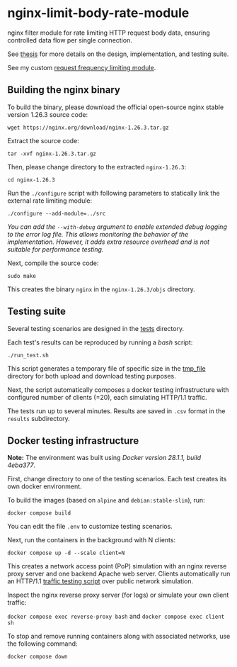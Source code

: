 # nginx-limit-body-rate-module

nginx filter module for rate limiting HTTP request body data, ensuring controlled data flow per single connection.

See [thesis](docs/thesis.pdf) for more details on the design, implementation, and testing suite.

See my custom [request frequency limiting module](https://github.com/simonkry/nginx-limit-request-frequency-module).

## Building the nginx binary

To build the binary, please download the official open-source nginx stable version 1.26.3 source code:

`wget https://nginx.org/download/nginx-1.26.3.tar.gz`

Extract the source code:

`tar -xvf nginx-1.26.3.tar.gz`

Then, please change directory to the extracted `nginx-1.26.3`:

`cd nginx-1.26.3`

Run the `./configure` script with following parameters to statically link the external rate limiting module:

`./configure --add-module=../src`

*You can add the `--with-debug` argument to enable extended debug logging to the error log file. This allows monitoring the behavior of the implementation. However, it adds extra resource overhead and is not suitable for performance testing.*

Next, compile the source code:

`sudo make`

This creates the binary `nginx` in the `nginx-1.26.3/objs` directory.


## Testing suite

Several testing scenarios are designed in the [tests](./tests) directory.

Each test's results can be reproduced by running a *bash* script:

`./run_test.sh`

This script generates a temporary file of specific size in the [tmp_file](./docker/tmp_file) directory for both upload and download testing purposes.

Next, the script automatically composes a docker testing infrastructure with configured number of clients (=20), each simulating HTTP/1.1 traffic.

The tests run up to several minutes. Results are saved in `.csv` format in the `results` subdirectory.


## Docker testing infrastructure

**Note:** The environment was built using *Docker version 28.1.1, build 4eba377*.

First, change directory to one of the testing scenarios. Each test creates its own docker environment.

To build the images (based on `alpine` and `debian:stable-slim`), run:

`docker compose build`

You can edit the file `.env` to customize testing scenarios.

Next, run the containers in the background with N clients:

`docker compose up -d --scale client=N`

This creates a network access point (PoP) simulation with an nginx reverse proxy server and one backend Apache web server. Clients automatically run an HTTP/1.1 [traffic testing script](./docker/client/client_traffic_test.sh) over public network simulation.

Inspect the nginx reverse proxy server (for logs) or simulate your own client traffic:

`docker compose exec reverse-proxy bash` and `docker compose exec client sh`

To stop and remove running containers along with associated networks, use the following command:

`docker compose down`